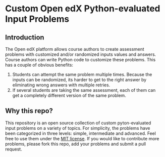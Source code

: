 # Custom Open edX Python-evaluated Input Problems

## Introduction

The Open edX platform allows course authors to create assessment problems with customized and/or randomized inputs values and answers. Course authors can write Python code to customize these problems. This has a couple of obvious benefits:

1. Students can attempt the same problem multiple times. Because the inputs can be randomized, its harder to get to the right answer by eliminating wrong answers with multiple retries.
2. If several students are taking the same assessment, each of them can get a completely different version of the same problem.

## Why this repo?

This repository is an open source collection of custom pyton-evaluated input problems on a variety of topics. For simplicity, the problems have been categorized in three levels: simple, intermediate and advanced. Feel free to use them under the [MIT license](https://opensource.org/licenses/MIT). If you would like to contribute more problems, please fork this repo, add your problems and submit a pull request. 
